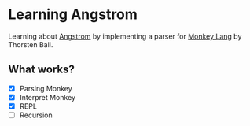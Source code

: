 # Learning Angstrom

Learning about [Angstrom](https://v3.ocaml.org/p/angstrom/0.15.0/doc/Angstrom/index.html) by implementing a parser for [Monkey Lang](https://monkeylang.org/) by Thorsten Ball.

## What works?

- [x] Parsing Monkey
- [x] Interpret Monkey
- [x] REPL
- [ ] Recursion
